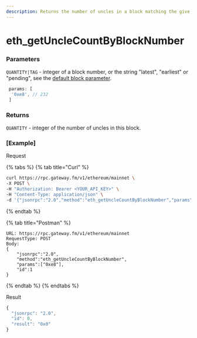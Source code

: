 ```yaml
---
description: Returns the number of uncles in a block matching the give block number.
---
```


# eth\_getUncleCountByBlockNumber

### Parameters

`QUANTITY|TAG` - integer of a block number, or the string "latest", "earliest" or "pending", see the [default block parameter](https://eth.wiki/json-rpc/API#the-default-block-parameter).

```javascript
 params: [ 
  '0xe8', // 232 
 ]
```

### Returns

`QUANTITY` - integer of the number of uncles in this block.

### [Example]
Request

{% tabs %}
{% tab title="Curl" %}
```bash
curl https://rpc.gateway.fm/v1/ethereum/mainnet \
-X POST \
-H "Authorization: Bearer <YOUR_API_KEY>" \
-H "Content-Type: application/json" \
-d '{"jsonrpc":"2.0","method":"eth_getUncleCountByBlockNumber","params":["0xe8"],"id":1}'
```
{% endtab %}

{% tab title="Postman" %}
```http
URL: https://rpc.gateway.fm/v1/ethereum/mainnet
RequestType: POST
Body: 
{
    "jsonrpc":"2.0",
    "method":"eth_getUncleCountByBlockNumber",
    "params":["0xe8"],
    "id":1
}
```
{% endtab %}
{% endtabs %}

Result

```javascript
{
  "jsonrpc": "2.0",
  "id": 0,
  "result": "0x0"
}
```

## 

